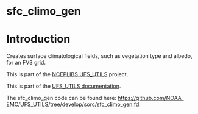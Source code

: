 
# sfc_climo_gen

# Introduction

Creates surface climatological fields, such as vegetation type and
albedo, for an FV3 grid.

This is part of the [NCEPLIBS
UFS_UTILS](https://github.com/NOAA-EMC/UFS_UTILS) project.

This is part of the <a href="../index.html">UFS_UTILS documentation</a>.

The sfc_climo_gen code can be found here:
https://github.com/NOAA-EMC/UFS_UTILS/tree/develop/sorc/sfc_climo_gen.fd.

